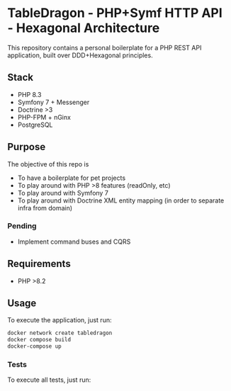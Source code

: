# TableDragon - PHP+Symf HTTP API - Hexagonal Architecture

This repository contains a personal boilerplate for a PHP REST API application, built over DDD+Hexagonal principles.

## Stack

- PHP 8.3
- Symfony 7 + Messenger
- Doctrine >3
- PHP-FPM + nGinx
- PostgreSQL

## Purpose

The objective of this repo is
- To have a boilerplate for pet projects
- To play around with PHP >8 features (readOnly, etc)
- To play around with Symfony 7
- To play around with Doctrine XML entity mapping (in order to separate infra from domain)

### Pending

- Implement command buses and CQRS

## Requirements

- PHP >8.2

## Usage

To execute the application, just run:

```sh
docker network create tabledragon
docker compose build 
docker-compose up
```

### Tests

To execute all tests, just run:
